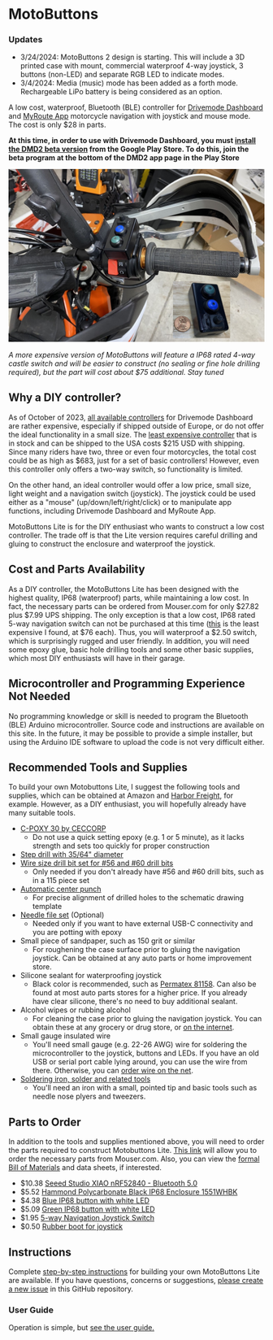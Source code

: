 # MotoButtons

### Updates
- 3/24/2024: MotoButtons 2 design is starting. This will include a 3D printed case with mount, commercial waterproof 4-way joystick, 3 buttons (non-LED) and separate RGB LED to indicate modes. 
- 3/4/2024: Media (music) mode has been added as a forth mode. Rechargeable LiPo battery is being considered as an option.

A low cost, waterproof, Bluetooth (BLE) controller for [Drivemode Dashboard](https://www.drivemodedashboard.com/) and [MyRoute App](https://www.myrouteapp.com/) motorcycle navigation with joystick and mouse mode. The cost is only $28 in parts.

**At this time, in order to use with Drivemode Dashboard, you must [install the DMD2 beta version](https://youtu.be/bJglvH23oGI?feature=shared&t=128) from the Google Play Store. To do this, join the beta program at the bottom of the DMD2 app page in the Play Store**

<img src="ConstructionGuide/Photos/MotoButtonsLiteMounted.jpg" alt="motobuttons lite installed on handlebar" width="800"/>

*A more expensive version of MotoButtons will feature a IP68 rated 4-way castle switch and will be easier to construct (no sealing or fine hole drilling required), but the part will cost about $75 additional. Stay tuned*

## Why a DIY controller?
As of October of 2023, [all available controllers](https://www.drivemodedashboard.com/certified-remote-controllers/) for Drivemode Dashboard are rather expensive, especially if shipped outside of Europe, or do not offer the ideal functionality in a small size. The [least expensive controller](https://www.thorkracing.com/produto/arn-remote-pro/) that is in stock and can be shipped to the USA costs $215 USD with shipping. Since many riders have two, three or even four motorcycles, the total cost could be as high as $683, just for a set of basic controllers! However, even this controller only offers a two-way switch, so functionality is limited. 

On the other hand, an ideal controller would offer a low price, small size, light weight and a navigation switch (joystick). The joystick could be used either as a "mouse" (up/down/left/right/click) or to manipulate app functions, including Drivemode Dashboard and MyRoute App. 

MotoButtons Lite is for the DIY enthusiast who wants to construct a low cost controller. The trade off is that the Lite version requires careful drilling and gluing to construct the enclosure and waterproof the joystick.

## Cost and Parts Availability
As a DIY controller, the MotoButtons Lite has been designed with the highest quality, IP68 (waterproof) parts, while maintaining a low cost. In fact, the necessary parts can be ordered from Mouser.com for only $27.82 plus $7.99 UPS shipping. The only exception is that a low cost, IP68 rated 5-way navigation switch can not be purchased at this time ([this](https://www.digikey.com/en/products/detail/ruffy-controls-inc/HS1-6/17868372) is the least expensive I found, at $76 each). Thus, you will waterproof a $2.50 switch, which is surprisingly rugged and user friendly. In addition, you will need some epoxy glue, basic hole drilling tools and some other basic supplies, which most DIY enthusiasts will have in their garage.

## Microcontroller and Programming Experience Not Needed
No programming knowledge or skill is needed to program the Bluetooth (BLE) Arduino microcontroller. Source code and instructions are available on this site. In the future, it may be possible to provide a simple installer, but using the Arduino IDE software to upload the code is not very difficult either.

## Recommended Tools and Supplies
To build your own Motobuttons Lite, I suggest the following tools and supplies, which can be obtained at Amazon and [Harbor Freight](https://www.harborfreight.com/), for example. However, as a DIY enthusiast, you will hopefully already have many suitable tools.

- [C-POXY 30 by CECCORP](https://www.amazon.com/CECCORP-C-Poxy-30/dp/B0918TGK53)
  - Do not use a quick setting epoxy (e.g. 1 or 5 minute), as it lacks strength and sets too quickly for proper construction
- [Step drill with 35/64" diameter](https://www.harborfreight.com/2-piece-titanium-nitride-coated-high-speed-steel-step-drills-96275.html)
- [Wire size drill bit set for #56 and #60 drill bits](https://www.amazon.com/Drill-Speed-Steel-Numbered-Metal/dp/B07SW836NQ/ref=sr_1_9?crid=2E4TQN5R710MU)
  - Only needed if you don't already have #56 and #60 drill bits, such as in a 115 piece set
- [Automatic center punch](https://www.harborfreight.com/spring-loaded-center-punch-621.html)
  - For precise alignment of drilled holes to the schematic drawing template
- [Needle file set](https://www.harborfreight.com/needle-file-set-12-piece-56743.html) (Optional)
  - Needed only if you want to have external USB-C connectivity and you are potting with epoxy
- Small piece of sandpaper, such as 150 grit or similar
  - For roughening the case surface prior to gluing the navigation joystick. Can be obtained at any auto parts or home improvement store.
- Silicone sealant for waterproofing joystick
  - Black color is recommended, such as [Permatex 81158](https://www.amazon.com/Permatex-81158-Silicone-Adhesive-Sealant/dp/B000AL6WLA). Can also be found at most auto parts stores for a higher price. If you already have clear silicone, there's no need to buy additional sealant.
- Alcohol wipes or rubbing alcohol
  - For cleaning the case prior to gluing the navigation joystick. You can obtain these at any grocery or drug store, or [on the internet](https://www.amazon.com/Curad-Alcohol-Prep-Thick-Swabs/dp/B00KOSP454).
- Small gauge insulated wire
  - You'll need small gauge (e.g. 22-26 AWG) wire for soldering the microcontroller to the joystick, buttons and LEDs. If you have an old USB or serial port cable lying around, you can use the wire from there. Otherwise, you can [order wire on the net](https://www.amazon.com/Fermerry-Stranded-Colors-Flexible-electrical/dp/B089CZFDX2).
- [Soldering iron, solder and related tools](https://www.amazon.com/Soldering-Kit-Temperature-Desoldering-Electronics/dp/B07GTGGLXN)
  - You'll need an iron with a small, pointed tip and basic tools such as needle nose plyers and tweezers.

## Parts to Order
In addition to the tools and supplies mentioned above, you will need to order the parts required to construct Motobuttons Lite. [This link](https://www.mouser.com/ProjectManager/ProjectDetail.aspx?AccessID=e90304f243) will allow you to order the necessary parts from Mouser.com. Also, you can view the [formal Bill of Materials](https://github.com/joncox123/MotoButtons/tree/main/Parts) and data sheets, if interested.
-	$10.38 [Seeed Studio XIAO nRF52840 - Bluetooth 5.0](https://www.mouser.com/ProductDetail/713-102010448)
-	$5.52 [Hammond Polycarbonate Black IP68 Enclosure 1551WHBK](https://www.mouser.com/ProductDetail/546-1551WHBK)
-	$4.38 [Blue IP68 button with white LED](https://www.mouser.com/ProductDetail/655-2-2329387-1)
-	$5.09 [Green IP68 button with white LED](https://www.mouser.com/ProductDetail/655-1-2329387-6)
-	$1.95 [5-way Navigation Joystick Switch](https://www.mouser.com/ProductDetail/485-504)
-	$0.50 [Rubber boot for joystick](https://www.mouser.com/ProductDetail/485-4697)

## Instructions
Complete [step-by-step instructions](https://github.com/joncox123/MotoButtons/tree/main/ConstructionGuide) for building your own MotoButtons Lite are available. If you have questions, concerns or suggestions, [please create a new issue](https://github.com/joncox123/MotoButtons/issues) in this GitHub repository.

### User Guide
Operation is simple, but [see the user guide.](https://github.com/joncox123/MotoButtons/blob/main/UserGuide/readme.md)
